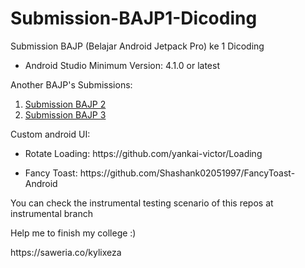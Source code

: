 # Submission-BAJP1-Dicoding
Submission BAJP (Belajar Android Jetpack Pro) ke 1 Dicoding

<ul>
  <li> Android Studio Minimum Version: 4.1.0 or latest </li>
</ul>

<p>Another BAJP's Submissions:</p>
<ol>
  <li><a href="https://github.com/KylixEza/Submission-BAJP2-Dicoding">Submission BAJP 2</a></li>
  <li><a href="https://github.com/KylixEza/Submission-BAJP3-Dicoding">Submission BAJP 3</a></li>
</ol>

<p>Custom android UI: </p>
<ul>
  <li><p>Rotate Loading: https://github.com/yankai-victor/Loading</p></li>
  <li><p>Fancy Toast: https://github.com/Shashank02051997/FancyToast-Android </p></li>
</ul>

<p> You can check the instrumental testing scenario of this repos at instrumental branch </p>
  
 <p>Help me to finish my college :)</p>
https://saweria.co/kylixeza
